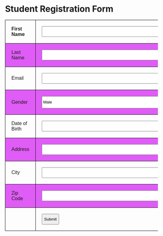 <!DOCTYPE html>
<html>
<head>
    <title>Student Registration</title>
    <style>
        table {
            width: 100%;
            font-family: arial, sans-serif;
            border-collapse: collapse;
        }
        th, td {
            border: 1px solid #000000;
            padding: 20px;
            text-align: left;
            width: 50%;
        }
        tr:nth-child(even) {
            background-color: #df5cf6;
        }
        input {
            height: 35px;
        }
        select {
            height: 40px;
        }
        input[type=submit]:hover {
            background-color: rgb(127, 217, 255);
        }
    </style>
</head>
<body>
    <h1>Student Registration Form</h1>
    <table>
        <tr>
            <th>First Name</th>
            <th><input size="70"></th>
        </tr>
        <tr>
            <td>Last Name</td>
            <th><input size="70"></th>
        </tr>
        <tr>
            <td>Email</td>
            <th><input size="70"></th>
        </tr>
        <tr>
            <td>Gender</td>
            <td>
                <select style="width:100%" name="gender">
                    <option value="Male">Male</option>
                    <option value="Female">Female</option>
                </select>
            </td>
        </tr>
        <tr>
            <td>Date of Birth</td>
            <th><input size="100"></th>
        </tr>
        <tr>
            <td>Address</td>
            <th><input size="100"></th>
        </tr>
        <tr>
            <td>City</td>
            <th><input size="100"></th>
        </tr>
        <tr>
            <td>Zip Code</td>
            <th><input size="100"></th>
        </tr>
        <tr>
            <td></td>
            <th><input type="submit"></th>
        </tr>
    </table>
</body>
</html>
